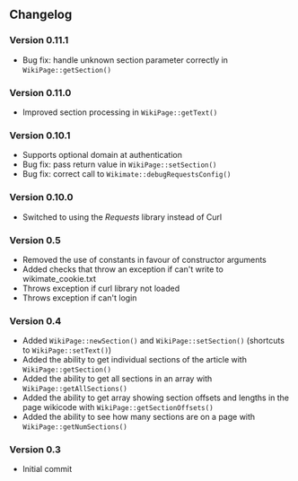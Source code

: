 ## Changelog

### Version 0.11.1

* Bug fix: handle unknown section parameter correctly in `WikiPage::getSection()`

### Version 0.11.0

* Improved section processing in `WikiPage::getText()`

### Version 0.10.1

* Supports optional domain at authentication
* Bug fix: pass return value in `WikiPage::setSection()`
* Bug fix: correct call to `Wikimate::debugRequestsConfig()`

### Version 0.10.0

* Switched to using the *Requests* library instead of Curl

### Version 0.5

* Removed the use of constants in favour of constructor arguments
* Added checks that throw an exception if can't write to wikimate_cookie.txt
* Throws exception if curl library not loaded
* Throws exception if can't login

### Version 0.4

* Added `WikiPage::newSection()` and `WikiPage::setSection()` (shortcuts to `WikiPage::setText()`)
* Added the ability to get individual sections of the article with `WikiPage::getSection()`
* Added the ability to get all sections in an array with `WikiPage::getAllSections()`
* Added the ability to get array showing section offsets and lengths in the page wikicode with `WikiPage::getSectionOffsets()`
* Added the ability to see how many sections are on a page with `WikiPage::getNumSections()`

### Version 0.3

* Initial commit
